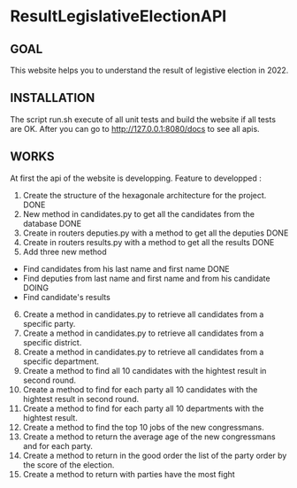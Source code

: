 # ResultLegislativeElectionAPI

## GOAL
This website helps you to understand the result of legistive election in 2022.

## INSTALLATION
The script run.sh execute of all unit tests and build the website if all tests are OK. 
After you can go to http://127.0.0.1:8080/docs to see all apis.

## WORKS 
At first the api of the website is developping.
Feature to developped : 
1. Create the structure of the hexagonale architecture for the project. DONE
2. New method in candidates.py to get all the candidates from the database DONE
3. Create in routers deputies.py with a method to get all the deputies DONE
4. Create in routers results.py with a method to get all the results DONE
5. Add three new method
- Find candidates from his last name and first name DONE
- Find deputies from last name and first name and from his candidate DOING
- Find candidate's results 
6. Create a method in candidates.py to retrieve all candidates from a specific party.
7. Create a method in candidates.py to retrieve all candidates from a specific district.
8. Create a method in candidates.py to retrieve all candidates from a specific department.
9. Create a method to find all 10 candidates with the hightest result in second round.
10. Create a method to find for each party all 10 candidates with the hightest result in second round.
11. Create a method to find for each party all 10 departments with the hightest result.
12. Create a method to find the top 10 jobs of the new congressmans.
13. Create a method to return the average age of the new congressmans and for each party.
14. Create a method to return in the good order the list of the party order by the score of the election. 
15. Create a method to return with parties have the most fight
